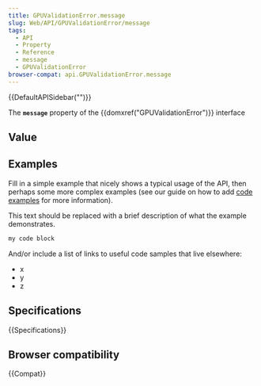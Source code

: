 ```yaml
---
title: GPUValidationError.message
slug: Web/API/GPUValidationError/message
tags:
  - API
  - Property
  - Reference
  - message
  - GPUValidationError
browser-compat: api.GPUValidationError.message
---
```

{{DefaultAPISidebar("")}}

The **`message`** property of the {{domxref("GPUValidationError")}} interface 

## Value



## Examples

Fill in a simple example that nicely shows a typical usage of the API, then perhaps some more complex examples (see our guide on how to add [code examples](/en-US/docs/MDN/Contribute/Structures/Code_examples) for more information).

This text should be replaced with a brief description of what the example demonstrates.

```js
my code block
```

And/or include a list of links to useful code samples that live elsewhere:

*   x
*   y
*   z

## Specifications

{{Specifications}}

## Browser compatibility

{{Compat}}



